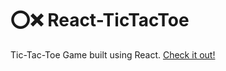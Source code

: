 # ⭕❌ React-TicTacToe

Tic-Tac-Toe Game built using React. 
[Check it out!](https://reactxoxo.netlify.app)
